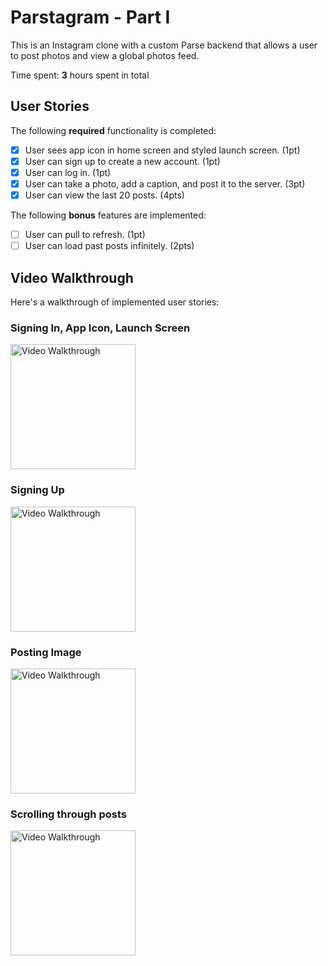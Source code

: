 # Parstagram - Part I

This is an Instagram clone with a custom Parse backend that allows a user to post photos and view a global photos feed.

Time spent: **3** hours spent in total

## User Stories

The following **required** functionality is completed:

- [x] User sees app icon in home screen and styled launch screen. (1pt)
- [x] User can sign up to create a new account. (1pt)
- [x] User can log in. (1pt)
- [x] User can take a photo, add a caption, and post it to the server. (3pt)
- [x] User can view the last 20 posts. (4pts)

The following **bonus** features are implemented:

- [ ] User can pull to refresh. (1pt)
- [ ] User can load past posts infinitely. (2pts)

## Video Walkthrough

Here's a walkthrough of implemented user stories:

### Signing In, App Icon, Launch Screen
<img src='https://user-images.githubusercontent.com/61296527/135904343-fc1b9d2d-2ee4-4c3a-8459-5ec567c03b4d.gif' title='Video Walkthrough' width='200' alt='Video Walkthrough' />

### Signing Up
<img src='https://user-images.githubusercontent.com/61296527/135904545-fa5bc22d-e6ff-455e-a9b9-903e8ef88410.gif' title='Video Walkthrough' width='200' alt='Video Walkthrough' />

### Posting Image
<img src='https://user-images.githubusercontent.com/61296527/135904629-ff82d60f-519f-42c2-b88e-4c03e999b8f9.gif' title='Video Walkthrough' width='200' alt='Video Walkthrough' />

### Scrolling through posts
<img src='https://user-images.githubusercontent.com/61296527/135904755-93afdee0-af2f-4e87-9589-044bdededa65.gif' title='Video Walkthrough' width='200' alt='Video Walkthrough' />


